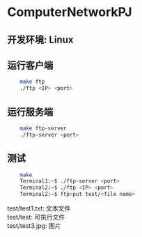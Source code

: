 # ComputerNetworkPJ
## 开发环境: Linux
## 运行客户端
```bash
    make ftp
    ./ftp <IP> <port>
```
## 运行服务端
```bash
    make ftp-server
    ./ftp-server <port>
```
## 测试
```bash
    make
    Terminal1:~$ ./ftp-server <port>
    Terminal2:~$ ./ftp <IP> <port>
    Terminal2:~$ ftp>put test/<file name>
```
test/test1.txt: 文本文件  
test/test: 可执行文件   
test/test3.jpg: 图片  
